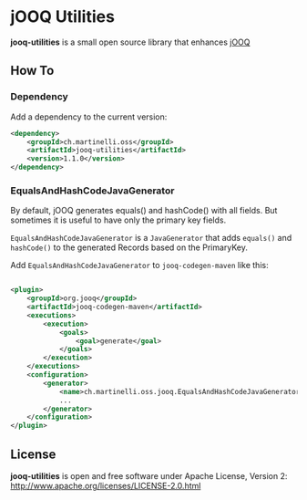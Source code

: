 # jOOQ Utilities

**jooq-utilities** is a small open source library that enhances [jOOQ](https://www.jooq.org)

## How To

### Dependency 

Add a dependency to the current version:

```xml
<dependency>
    <groupId>ch.martinelli.oss</groupId>
    <artifactId>jooq-utilities</artifactId>
    <version>1.1.0</version>
</dependency>
```

### EqualsAndHashCodeJavaGenerator

By default, jOOQ generates equals() and hashCode() with all fields. But sometimes it is useful to have only the primary
key fields. 

`EqualsAndHashCodeJavaGenerator` is a `JavaGenerator` that adds `equals()` and `hashCode()` to the generated Records 
based on the PrimaryKey.

Add `EqualsAndHashCodeJavaGenerator` to `jooq-codegen-maven` like this:

```xml

<plugin>
    <groupId>org.jooq</groupId>
    <artifactId>jooq-codegen-maven</artifactId>
    <executions>
        <execution>
            <goals>
                <goal>generate</goal>
            </goals>
        </execution>
    </executions>
    <configuration>
        <generator>
            <name>ch.martinelli.oss.jooq.EqualsAndHashCodeJavaGeneratorch.martinelli.oss.jooq.EqualsAndHashCodeJavaGenerator</name>
            ...
        </generator>
    </configuration>
</plugin>
```

## License
**jooq-utilities** is open and free software under Apache License, Version 2: http://www.apache.org/licenses/LICENSE-2.0.html
